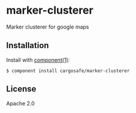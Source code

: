
# marker-clusterer

  Marker clusterer for google maps

## Installation

  Install with [component(1)](http://component.io):

    $ component install cargosafe/marker-clusterer

## License

  Apache 2.0
